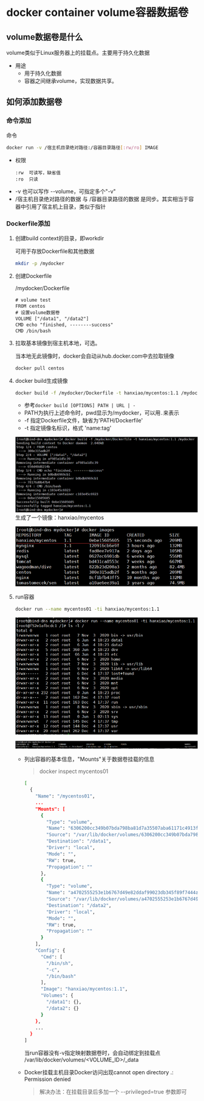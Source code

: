 docker container volume容器数据卷
==

## volume数据卷是什么
volume类似于Linux服务器上的挂载点。主要用于持久化数据

* 用途
    * 用于持久化数据
    * 容器之间继承volume，实现数据共享。


## 如何添加数据卷
### 命令添加
命令
```bash
docker run -v /宿主机目录绝对路径:/容器目录路径[:rw/ro] IMAGE
```
* 权限
    ```text
    :rw  可读写，缺省值
    :ro  只读
    ```
* -v 也可以写作 --volume，可指定多个"-v"
* /宿主机目录绝对路径的数据 与 /容器目录路径的数据 是同步。其实相当于容器中引用了宿主机上目录，类似于指针


### Dockerfile添加
1. 创建build context的目录，即workdir

    可用于存放Dockerfile和其他数据
    ```bash
    mkdir -p /mydocker
    ```
2. 创建Dockerfile

    /mydocker/Dockerfile
    ```text
    # volume test
    FROM centos
    # 设置volume数据卷
    VOLUME ["/data1", "/data2"]
    CMD echo "finished, --------success"
    CMD /bin/bash
    ```
3. 拉取基本镜像到宿主机本地，可选。

    当本地无此镜像时，docker会自动从hub.docker.com中去拉取镜像
    ```bash
    docker pull centos
    ```
4. docker build生成镜像
    ```bash
    docker build -f /mydocker/Dockerfile -t hanxiao/mycentos:1.1 /mydocker
    ```
    * 参考`docker build [OPTIONS] PATH | URL | -`
    * PATH为执行上述命令时，pwd显示为/mydocker，可以用`.`来表示
    * -f  指定Dockerfile文件，缺省为'PATH/Dockerfile'
    * -t  指定镜像名标识，格式 'name:tag'
    
    ![](../image/docker_build1.png)
    生成了一个镜像：hanxiao/mycentos
    
    ![](../image/docker_build2.png)
5. run容器
    ```bash
    docker run --name mycentos01 -ti hanxiao/mycentos:1.1
    ```
    ![](../image/docker_build3.png)
    
    ![](../image/docker_build4.png)
    
    * 列出容器的基本信息，"Mounts"关于数据卷挂载的信息
        >docker inspect mycentos01
        
        ```bash
        [
          {
            "Name": "/mycentos01",
            ...
            "Mounts": [
              {
                "Type": "volume",
                "Name": "6306200cc349b07bda798ba81d7a35507aba61171c4913f8f905f4fe7f828494",
                "Source": "/var/lib/docker/volumes/6306200cc349b07bda798ba81d7a35507aba61171c4913f8f905f4fe7f828494/_data",
                "Destination": "/data1",
                "Driver": "local",
                "Mode": "",
                "RW": true,
                "Propagation": ""
              },
              {
                "Type": "volume",
                "Name": "a4702555253e1b6767d49e82ddaf99023db345f89f7444a61d8bed4a4aa1c63b",
                "Source": "/var/lib/docker/volumes/a4702555253e1b6767d49e82ddaf99023db345f89f7444a61d8bed4a4aa1c63b/_data",
                "Destination": "/data2",
                "Driver": "local",
                "Mode": "",
                "RW": true,
                "Propagation": ""
              }
            ],
            "Config": {
              "Cmd": [
                "/bin/sh",
                "-c",
                "/bin/bash"
              ],
              "Image": "hanxiao/mycentos:1.1",
              "Volumes": {
                "/data1": {},
                "/data2": {}
              }
            },
            ...
          }
        ]
        ```
        当run容器没有-v指定映射数据卷时，会自动绑定到挂载点 /var/lib/docker/volumes/<VOLUME_ID>/_data
        
    * Docker挂载主机目录Docker访问出现cannot open directory .: Permission denied
        >解决办法：在挂载目录后多加一个 --privileged=true 参数即可